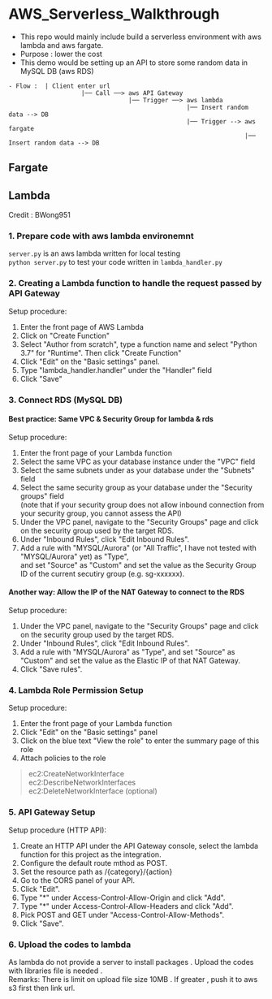 # AWS_Serverless_Walkthrough  
- This repo would mainly include build a serverless environment with aws lambda and aws fargate. 
- Purpose : lower the cost  
- This demo would be setting up an API to store some random data in MySQL DB (aws RDS)
```
- Flow :  | Client enter url  
                    |── Call ──> aws API Gateway  
                                 |── Trigger ──> aws lambda 
                                                 |── Insert random data --> DB  
                                                 |── Trigger --> aws fargate  
                                                                 |── Insert random data --> DB  
```

## Fargate

## Lambda 
Credit : BWong951
### 1. Prepare code with aws lambda environemnt
`server.py` is an aws lambda written for local testing  
`python server.py` to test your code written in `lambda_handler.py`

### 2. Creating a Lambda function to handle the request passed by API Gateway
Setup procedure:
1. Enter the front page of AWS Lambda
2. Click on "Create Function"
3. Select "Author from scratch", type a function name and select "Python 3.7" for "Runtime". Then click "Create Function"
4. Click "Edit" on the "Basic settings" panel.
5. Type "lambda_handler.handler" under the "Handler" field
6. Click "Save"

### 3. Connect RDS (MySQL DB)
#### Best practice: Same VPC & Security Group for lambda & rds
Setup procedure:
1. Enter the front page of your Lambda function
2. Select the same VPC as your database instance under the "VPC" field
3. Select the same subnets under as your database under the "Subnets" field
4. Select the same security group as  your database under the "Security groups" field  
(note that if your security group does not allow inbound connection from your security group, you cannot assess the API)
5. Under the VPC panel, navigate to the "Security Groups" page and click on the security group used by the target RDS.
6. Under "Inbound Rules", click "Edit Inbound Rules".
7. Add a rule with "MYSQL/Aurora" (or "All Traffic", I have not tested with "MYSQL/Aurora" yet) as "Type",  
and set "Source" as "Custom" and set the value as the Security Group ID of the current secutiry group (e.g. sg-xxxxxx). 
#### Another way: Allow the IP of the NAT Gateway to connect to the RDS
Setup procedure:
1. Under the VPC panel, navigate to the "Security Groups" page and click on the security group used by the target RDS.
2. Under "Inbound Rules", click "Edit Inbound Rules".
3. Add a rule with "MYSQL/Aurora" as "Type", and set "Source" as "Custom" and set the value as the Elastic IP of that NAT Gateway.
4. Click "Save rules".

### 4. Lambda Role Permission Setup
Setup procedure:
1. Enter the front page of your Lambda function
2. Click "Edit" on the "Basic settings" panel
3. Click on the blue text "View the <role name> role" to enter the summary page of this role
4. Attach policies to the role
> ec2:CreateNetworkInterface  
> ec2:DescribeNetworkInterfaces  
> ec2:DeleteNetworkInterface (optional)             
          
### 5. API Gateway Setup
Setup procedure (HTTP API):
1. Create an HTTP API under the API Gateway console, select the lambda function for this project as the integration.
2. Configure the default route mthod as POST.
3. Set the resource path as /{category}/{action}          
4. Go to the CORS panel of your API.
5. Click "Edit".
6. Type "*" under Access-Control-Allow-Origin and click "Add".
7. Type "*" under Access-Control-Allow-Headers and click "Add".
8. Pick POST and GET under "Access-Control-Allow-Methods".
9. Click "Save".          
          
### 6. Upload the codes to lambda
As lambda do not provide a server to install packages . Upload the codes with libraries file is needed .  
Remarks: There is limit on upload file size 10MB . If greater , push it to aws s3 first then link url.  
